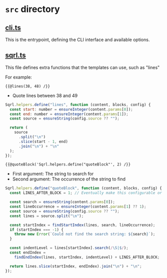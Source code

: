 
# `src` directory


## [cli.ts](/src/cli.ts)

This is the entrypoint, defining the CLI interface and available options.


## [sqrl.ts](/src/sqrl.ts)

This file defines extra functions that the templates can use, such as "lines"

For example:

`{{@lines(38, 48) /}}`

- Quote lines between 38 and 49

```js
Sqrl.helpers.define("lines", function (content, blocks, config) {
  const start: number = ensureInteger(content.params[0]);
  const end: number = ensureInteger(content.params[1]);
  const source = ensureString(config.source ?? "");

  return (
    source
      .split("\n")
      .slice(start - 1, end)
      .join("\n") + "\n"
  );
});
```

`{{@quoteBlock('Sqrl.helpers.define("quoteBlock"', 2) /}}`

- First argument: The string to search for
- Second argument: The occurrence of the string to find

```js
Sqrl.helpers.define("quoteBlock", function (content, blocks, config) {
  const LINES_AFTER_BLOCK = 1; // Eventually make this configurable or a parameter

  const search = ensureString(content.params[0]);
  const lineOccurrence = ensureInteger(content.params[1] ?? 1);
  const source = ensureString(config.source ?? "");
  const lines = source.split("\n");

  const startIndex = findStartIndex(lines, search, lineOccurrence);
  if (startIndex === -1) {
    throw new Error(`Could not find the search string: ${search}`);
  }

  const indentLevel = lines[startIndex].search(/\S|$/);
  const endIndex =
    findEndIndex(lines, startIndex, indentLevel) + LINES_AFTER_BLOCK;

  return lines.slice(startIndex, endIndex).join("\n") + "\n";
});
```


